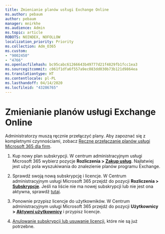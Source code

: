 ```yaml
---
title: Zmienianie planów usługi Exchange Online
ms.author: pebaum
author: pebaum
manager: mnirkhe
ms.audience: Admin
ms.topic: article
ROBOTS: NOINDEX, NOFOLLOW
localization_priority: Priority
ms.collection: Adm_O365
ms.custom:
- "9002450"
- "4766"
ms.openlocfilehash: bc95cabc61266643b49777d21f4829fb1fcc1ea3
ms.sourcegitcommit: c061f1dfa6f557a9ec083dd030b73b121d9864ea
ms.translationtype: HT
ms.contentlocale: pl-PL
ms.lasthandoff: 04/14/2020
ms.locfileid: "43286765"
---
```

# <a name="change-exchange-online-plans"></a>Zmienianie planów usługi Exchange Online

Administratorzy muszą ręcznie przełączyć plany. Aby zapoznać się z kompletnymi czynnościami, zobacz [Ręczne przełączanie planów usługi Microsoft 365 dla firm](https://docs.microsoft.com/microsoft-365/commerce/subscriptions/switch-plans-manually?view=o365-worldwide).

1. Kup nowy plan subskrypcji. W centrum administracyjnym usługi Microsoft 365 wybierz pozycje **Rozliczenia > [Zakup usług](https://go.microsoft.com/fwlink/p/?linkid=868433)**. Najłatwiej jest użyć pola wyszukiwania do znalezienie planów programu Exchange.

2. Sprawdź swoją nową subskrypcję i licencje. W Centrum administracyjnym usługi Microsoft 365 przejdź do pozycji **Rozliczenia > [Subskrypcje](https://go.microsoft.com/fwlink/p/?linkid=842054)**. Jeśli na liście nie ma nowej subskrypcji lub nie jest ona aktywna, sprawdź [tutaj](https://docs.microsoft.com/en-us/microsoft-365/commerce/subscriptions/switch-plans-manually?view=o365-worldwide#the-new-subscription-isnt-listed-or-isnt-active).

3. Ponownie przypisz licencje do użytkowników. W Centrum administracyjnym usługi Microsoft 365 przejdź do pozycji **Użytkownicy > [Aktywni użytkownicy](https://go.microsoft.com/fwlink/p/?linkid=834822)** i przypisz licencje.

4. [Anulowanie subskrypcji lub usuwanie licencji](https://docs.microsoft.com/microsoft-365/commerce/subscriptions/switch-plans-manually?view=o365-worldwide#step-5-cancel-subscriptions-or-remove-licenses-that-you-no-longer-need-optional), które nie są już potrzebne.
